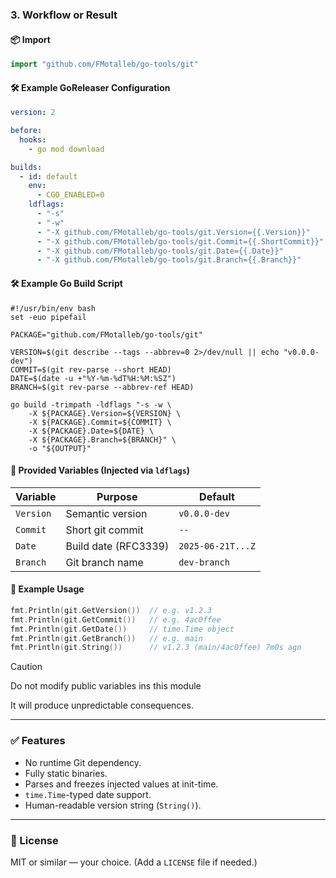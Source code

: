 ### 3. **Workflow or Result**

#### 📦 Import

```go
import "github.com/FMotalleb/go-tools/git"
```

#### 🛠️ Example GoReleaser Configuration

```yaml
version: 2

before:
  hooks:
    - go mod download

builds:
  - id: default
    env:
      - CGO_ENABLED=0
    ldflags:
      - "-s"
      - "-w"
      - "-X github.com/FMotalleb/go-tools/git.Version={{.Version}}"
      - "-X github.com/FMotalleb/go-tools/git.Commit={{.ShortCommit}}"
      - "-X github.com/FMotalleb/go-tools/git.Date={{.Date}}"
      - "-X github.com/FMotalleb/go-tools/git.Branch={{.Branch}}"
```

#### 🛠️ Example Go Build Script

```
#!/usr/bin/env bash
set -euo pipefail

PACKAGE="github.com/FMotalleb/go-tools/git"

VERSION=$(git describe --tags --abbrev=0 2>/dev/null || echo "v0.0.0-dev")
COMMIT=$(git rev-parse --short HEAD)
DATE=$(date -u +"%Y-%m-%dT%H:%M:%SZ")
BRANCH=$(git rev-parse --abbrev-ref HEAD)

go build -trimpath -ldflags "-s -w \
    -X ${PACKAGE}.Version=${VERSION} \
    -X ${PACKAGE}.Commit=${COMMIT} \
    -X ${PACKAGE}.Date=${DATE} \
    -X ${PACKAGE}.Branch=${BRANCH}" \
    -o "${OUTPUT}"
```

#### 🔧 Provided Variables (Injected via `ldflags`)

| Variable  | Purpose              | Default           |
| --------- | -------------------- | ----------------- |
| `Version` | Semantic version     | `v0.0.0-dev`      |
| `Commit`  | Short git commit     | `--`              |
| `Date`    | Build date (RFC3339) | `2025-06-21T...Z` |
| `Branch`  | Git branch name      | `dev-branch`      |

#### 🧪 Example Usage

```go
fmt.Println(git.GetVersion())  // e.g. v1.2.3
fmt.Println(git.GetCommit())   // e.g. 4ac0ffee
fmt.Println(git.GetDate())     // time.Time object
fmt.Println(git.GetBranch())   // e.g. main
fmt.Println(git.String())      // v1.2.3 (main/4ac0ffee) 7m0s ago
```

> [!CAUTION]
> Do not modify public variables ins this module
>
> It will produce unpredictable consequences.

---

### ✅ Features

* No runtime Git dependency.
* Fully static binaries.
* Parses and freezes injected values at init-time.
* `time.Time`-typed date support.
* Human-readable version string (`String()`).

---

### 📂 License

MIT or similar — your choice. (Add a `LICENSE` file if needed.)
